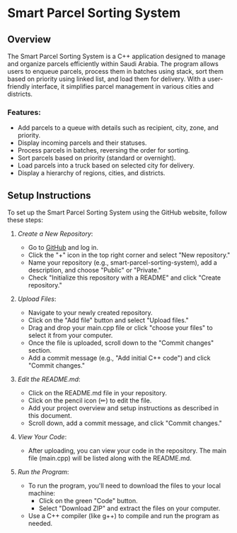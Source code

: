 # Smart Parcel Sorting System

## Overview
The Smart Parcel Sorting System is a C++ application designed to manage and organize parcels efficiently within Saudi Arabia. The program allows users to enqueue parcels, process them in batches using stack, sort them based on priority using linked list, and load them for delivery. With a user-friendly interface, it simplifies parcel management in various cities and districts.

### Features:
- Add parcels to a queue with details such as recipient, city, zone, and priority.
- Display incoming parcels and their statuses.
- Process parcels in batches, reversing the order for sorting.
- Sort parcels based on priority (standard or overnight).
- Load parcels into a truck based on selected city for delivery.
- Display a hierarchy of regions, cities, and districts.

## Setup Instructions

To set up the Smart Parcel Sorting System using the GitHub website, follow these steps:

1. *Create a New Repository*:
   - Go to [GitHub](https://github.com) and log in.
   - Click the "+" icon in the top right corner and select "New repository."
   - Name your repository (e.g., smart-parcel-sorting-system), add a description, and choose "Public" or "Private."
   - Check "Initialize this repository with a README" and click "Create repository."

2. *Upload Files*:
   - Navigate to your newly created repository.
   - Click on the "Add file" button and select "Upload files."
   - Drag and drop your main.cpp file or click "choose your files" to select it from your computer.
   - Once the file is uploaded, scroll down to the "Commit changes" section.
   - Add a commit message (e.g., "Add initial C++ code") and click "Commit changes."

3. *Edit the README.md*:
   - Click on the README.md file in your repository.
   - Click on the pencil icon (✏) to edit the file.
   - Add your project overview and setup instructions as described in this document.
   - Scroll down, add a commit message, and click "Commit changes."

4. *View Your Code*:
   - After uploading, you can view your code in the repository. The main file (main.cpp) will be listed along with the README.md.

5. *Run the Program*:
   - To run the program, you'll need to download the files to your local machine:
     - Click on the green "Code" button.
     - Select "Download ZIP" and extract the files on your computer.
   - Use a C++ compiler (like g++) to compile and run the program as needed.
